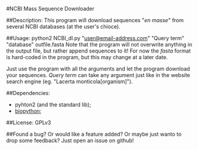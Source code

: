 #NCBI Mass Sequence Downloader

##Description:
This program will download sequences "*en masse*" from several NCBI databases (at the user's chioce).

##Usage:
    python2 NCBI_dl.py "user@email-address.com" "Query term" "database" outfile.fasta
Note that the program will not overwrite anything in the output file, but rather append sequences to it!
For now the *fasta* format is hard-coded in the program, but this may change at a later date.

Just use the program with all the arguments and let the program download your sequences.
*Query term* can take any argument just like in the website search engine (eg. "Lacerta monticola[organism]").

##Dependencies:
* pyhton2 (and the standard lib);
* [biopython](https://github.com/biopython/biopython);

##License:
GPLv3

##Found a bug?
Or would like a feature added? Or maybe just wanto to drop some feedback?
Just open an issue on github!